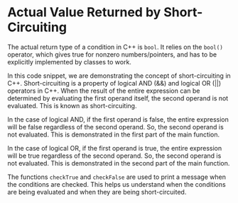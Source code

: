 # Actual Value Returned by Short-Circuiting

The actual return type of a condition in C++ is `bool`.  It relies on the `bool()` operator, which gives true for nonzero numbers/pointers, and has to be explicitly implemented by classes to work.

In this code snippet, we are demonstrating the concept of short-circuiting in C++. Short-circuiting is a property of logical AND (&&) and logical OR (||) operators in C++. When the result of the entire expression can be determined by evaluating the first operand itself, the second operand is not evaluated. This is known as short-circuiting.

In the case of logical AND, if the first operand is false, the entire expression will be false regardless of the second operand. So, the second operand is not evaluated. This is demonstrated in the first part of the main function.

In the case of logical OR, if the first operand is true, the entire expression will be true regardless of the second operand. So, the second operand is not evaluated. This is demonstrated in the second part of the main function.

The functions `checkTrue` and `checkFalse` are used to print a message when the conditions are checked. This helps us understand when the conditions are being evaluated and when they are being short-circuited.
